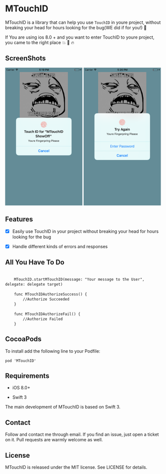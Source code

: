 # MTouchID

MTouchID is a library that can help you use ```TouchID``` in youre project, without breaking your head for hours looking for the bug(WE did if for you!) :poop:

If You are using ios 8.0 + and you want to enter TouchID to youre project, you came to the right place :boom: :dizzy: :fire:

## ScreenShots
<img src="https://github.com/orim553/MTouchID/blob/master/ScreenShots/ScreenShot1.png" width="250">
<img src="https://github.com/orim553/MTouchID/blob/master/ScreenShots/ScreenShot2.png" width="250">

## Features
- [x] Easily use TouchID in your project without breaking your head for hours looking for the bug

- [x] Handle different kinds of errors and responses

## All You Have To Do

```

    MTouchID.startMTouchID(message: "Your message to the User", delegate: delegate target)

    func MTouchIDAuthorizeSuccess() {
        //Authorize Succeeded
    }

    func MTouchIDAuthorizeFail() {
        //Authorize Failed
    }
```

## CocoaPods

To install add the following line to your Podfile:

```
pod 'MTouchID'
```

## Requirements

- iOS 8.0+

- Swift 3

The main development of MTouchID is based on Swift 3.

## Contact

Follow and contact me through email. If you find an issue, just open a ticket on it. Pull requests are warmly welcome as well.

## License

MTouchID is released under the MIT license. See LICENSE for details.
